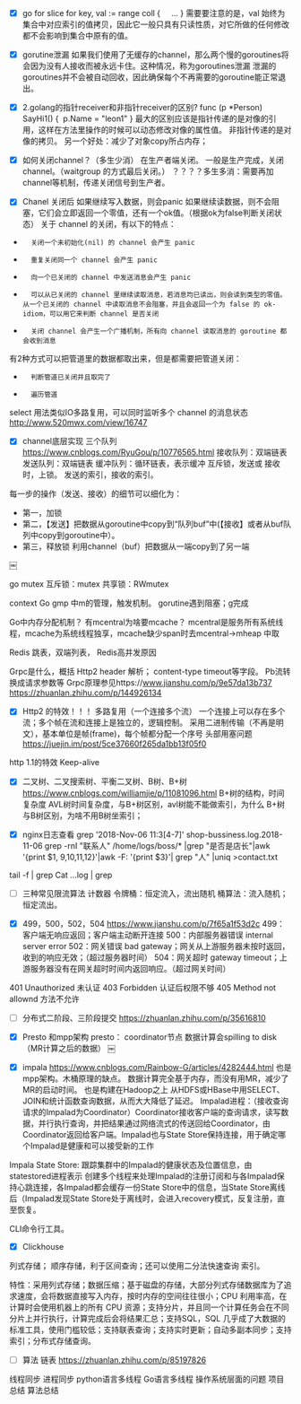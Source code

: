 
- [x] go for slice
for key, val := range coll {     ... }
需要要注意的是，val 始终为集合中对应索引的值拷贝，因此它一般只具有只读性质，对它所做的任何修改都不会影响到集合中原有的值。

- [x] gorutine泄漏
如果我们使用了无缓存的channel，那么两个慢的goroutines将会因为没有人接收而被永远卡住。这种情况，称为goroutines泄漏
泄漏的goroutines并不会被自动回收，因此确保每个不再需要的goroutine能正常退出。

- [x] 2.golang的指针receiver和非指针receiver的区别?
func (p *Person) SayHi1() { 	p.Name = "leon1" } 最大的区别应该是指针传递的是对像的引用，这样在方法里操作的时候可以动态修改对像的属性值。
非指针传递的是对像的拷贝。 
另一个好处：减少了对象copy所占内存；

- [x] 如何关闭channel？（多生少消）
在生产者端关闭。
一般是生产完成，关闭channel。（waitgroup 的方式最后关闭。）
？？？？多生多消：需要再加channel等机制，传递关闭信号到生产者。

- [x] Chanel 关闭后
如果继续写入数据，则会panic
如果继续读数据，则不会阻塞，它们会立即返回一个零值，还有一个ok值。（根据ok为false判断关闭状态）
关于 channel 的关闭，有以下的特点：
* 		关闭一个未初始化(nil) 的 channel 会产生 panic
* 		重复关闭同一个 channel 会产生 panic
* 		向一个已关闭的 channel 中发送消息会产生 panic
* 		可以从已关闭的 channel 里继续读取消息，若消息均已读出，则会读到类型的零值。从一个已关闭的 channel 中读取消息不会阻塞，并且会返回一个为 false 的 ok-idiom，可以用它来判断 channel 是否关闭
* 		关闭 channel 会产生一个广播机制，所有向 channel 读取消息的 goroutine 都会收到消息
有2种方式可以把管道里的数据都取出来，但是都需要把管道关闭：
* 		判断管道已关闭并且取完了
* 		遍历管道
select 用法类似IO多路复用，可以同时监听多个 channel 的消息状态 http://www.520mwx.com/view/16747


- [x] channel底层实现
三个队列
https://www.cnblogs.com/RyuGou/p/10776565.html
接收队列：双端链表
发送队列：双端链表
缓冲队列：循环链表，表示缓冲
互斥锁，发送或 接收时，上锁。
发送的索引，接收的索引。

每一步的操作（发送、接收）的细节可以细化为：
* 第一，加锁
* 第二，【发送】把数据从goroutine中copy到“队列buf”中(【接收】或者从buf队列中copy到goroutine中）。
* 第三，释放锁
利用channel（buf）把数据从一端copy到了另一端

￼


go mutex
互斥锁：mutex
共享锁：RWmutex

context
Go gmp 中m的管理，触发机制。
gorutine遇到阻塞；g完成

Go中内存分配机制？ 有mcentral为啥要mcache？
mcentral是服务所有系统线程，mcache为系统线程独享，mcache缺少span时去mcentral->mheap 中取


Redis 跳表，双端列表，
Redis高并发原因

Grpc是什么，概括
Http2 header 解析； content-type timeout等字段。
Pb流转换成请求参数等
Grpc原理参见https://www.jianshu.com/p/9e57da13b737
https://zhuanlan.zhihu.com/p/144926134

- [x] Http2 的特效！！！
多路复用（一个连接多个流）
一个连接上可以存在多个流；多个帧在流和连接上是独立的，逻辑控制。
采用二进制传输（不再是明文），基本单位是帧(frame)，每个帧都分配一个序号
头部用塞问题 https://juejin.im/post/5ce37660f265da1bb13f05f0


http 1.1的特效
Keep-alive

- [x] 二叉树、二叉搜索树、平衡二叉树、B树、B+树
https://www.cnblogs.com/williamjie/p/11081096.html
B+树的结构，时间复杂度
AVL树时间复杂度，与B+树区别，avl树能不能做索引，为什么
B+树与B树区别，为啥不用B树坐索引；

- [x] nginx日志查看
grep   '2018-Nov-06 11:3[4-7]' shop-bussiness.log.2018-11-06
grep -rnI "联系人" /home/logs/boss/* |grep "是否是店长"|awk '{print $1,  $9 ,$10,$11,$12}'|awk -F: '{print $3}'| grep "人" |uniq >contact.txt


tail -f | grep
Cat …log | grep

- [ ] 三种常见限流算法
计数器
令牌桶：恒定流入，流出随机
桶算法：流入随机；恒定流出。


- [x] 499，500，502，504
https://www.jianshu.com/p/7f65a1f53d2c
499：客户端无响应返回；客户端主动断开连接
500：内部服务器错误 internal server error
502：网关错误 bad gateway；网关从上游服务器未按时返回，收到的响应无效；（超过服务器时间）
504：网关超时 gateway timeout；上游服务器没有在网关超时时间内返回响应。（超过网关时间）

401 Unauthorized 未认证
403 Forbidden 认证后权限不够
405 Method not allownd 方法不允许

- [ ] 分布式二阶段、三阶段提交
https://zhuanlan.zhihu.com/p/35616810

- [x] Presto 和mpp架构
presto：
coordinator节点
数据计算会spilling to disk（MR计算之后的数据）
￼

- [x] impala
https://www.cnblogs.com/Rainbow-G/articles/4282444.html
也是mpp架构。木桶原理的缺点。
数据计算完全基于内存，而没有用MR，减少了MR的启动时间。
也是构建在Hadoop之上
从HDFS或HBase中用SELECT、JOIN和统计函数查询数据，从而大大降低了延迟。
Impalad进程：（接收查询请求的Impalad为Coordinator）Coordinator接收客户端的查询请求，读写数据，并行执行查询，并把结果通过网络流式的传送回给Coordinator，由Coordinator返回给客户端。Impalad也与State Store保持连接，用于确定哪个Impalad是健康和可以接受新的工作

Impala State Store: 跟踪集群中的Impalad的健康状态及位置信息，由statestored进程表示
创建多个线程来处理Impalad的注册订阅和与各Impalad保持心跳连接，各Impalad都会缓存一份State Store中的信息，当State Store离线后（Impalad发现State Store处于离线时，会进入recovery模式，反复注册，直至恢复。

CLI命令行工具。

- [x] Clickhouse

列式存储；
顺序存储，利于区间查询；还可以使用二分法快速查询
索引。

特性：采用列式存储；数据压缩；基于磁盘的存储，大部分列式存储数据库为了追求速度，会将数据直接写入内存，按时内存的空间往往很小；CPU 利用率高，在计算时会使用机器上的所有 CPU 资源；支持分片，并且同一个计算任务会在不同分片上并行执行，计算完成后会将结果汇总；支持SQL，SQL 几乎成了大数据的标准工具，使用门槛较低；支持联表查询；支持实时更新；自动多副本同步；支持索引；分布式存储查询。

- [ ] 算法
链表 https://zhuanlan.zhihu.com/p/85197826

线程同步
进程同步
python语言多线程
Go语言多线程
操作系统层面的问题
项目总结
算法总结




